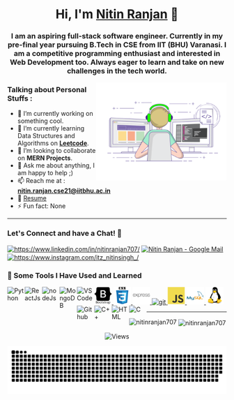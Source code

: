 <h1 align="center">Hi, I'm <a href="https://github.com/nitinranjan707" target="_blank" rel="noreferrer">Nitin Ranjan</a> 👋</h1>

<h3 align="center">I am an aspiring full-stack software engineer. Currently in my pre-final year pursuing B.Tech in CSE from IIT (BHU) Varanasi. I am a competitive programming enthusiast and interested in Web Development too. Always eager to learn and take on new challenges in the tech world.</h3>

<img align="right" alt="Coding" width="300" src="https://raw.githubusercontent.com/devSouvik/devSouvik/master/gif3.gif">

### Talking about Personal Stuffs : 
- 🔭 I’m currently working on something cool.
- 🌱 I’m currently learning Data Structures and Algorithms on <a href="https://leetcode.com/user_init/">**Leetcode**</a>.
- 👯 I’m looking to collaborate on **MERN Projects**.
- 💬 Ask me about anything, I am happy to help ;)
- 📫 Reach me at : **nitin.ranjan.cse21@iitbhu.ac.in**
- 📄 <a href="https://drive.google.com/file/d/183WjIIOWfZq0KfRWdeJorxjnQsX3lzbL/view?usp=sharing" target="blank"> Resume </a>
- ⚡ Fun fact: None

<hr>

### Let's Connect and have a Chat! 💬

<p align="left">
<a href="https://www.linkedin.com/in/nitinranjan707/" target="blank"><img align="center" src="https://www.vectorlogo.zone/logos/linkedin/linkedin-icon.svg" alt="https://www.linkedin.com/in/nitinranjan707/" height="40" width="40" /></a>
<a href="mailto:nitin.ranjan.cse21@iitbhu.ac.in"><img align="center" alt="Nitin Ranjan - Google Mail" src="https://api.iconify.design/logos:google-gmail.svg" height="40" width="40"/></a>
<a href="https://www.instagram.com/itz_nitinsingh_/" target="blank"><img align="center" src="https://www.vectorlogo.zone/logos/instagram/instagram-icon.svg" alt="https://www.instagram.com/itz_nitinsingh_/" height="40" width="40" /></a>
</p>

### 🚀 Some Tools I Have Used and Learned
<p align="left">
<a href="https://www.python.org/" target="_blank"><img align="left" alt="Python" width="40px" src="https://cdn.worldvectorlogo.com/logos/python-5.svg"/></a>
<a href="https://reactjs.org/"><img align="left" alt="ReactJs" width="40px" src="https://api.iconify.design/logos:react.svg"/></a>
<a href="https://nodejs.org/en/"><img align="left" alt="nodeJs" width="40px" src="https://www.freepnglogos.com/uploads/javascript-png/javascript-nodejs-logo-27.png"/></a>
<a href="https://www.mongodb.com/"><img align="left" alt="MongoDB" width="40px" src="https://img.icons8.com/color/240/000000/mongodb.png"/></a>
<a href="https://getbootstrap.com" target="_blank" rel="noreferrer"> <img src="https://raw.githubusercontent.com/devicons/devicon/master/icons/bootstrap/bootstrap-plain-wordmark.svg" alt="bootstrap" width="40" height="40"/> </a>
<a href="https://code.visualstudio.com/"><img align="left" alt="VSCode" width="40px" src="https://www.vectorlogo.zone/logos/visualstudio_code/visualstudio_code-icon.svg"/></a>  
<a href="https://www.w3schools.com/css/" target="_blank" rel="noreferrer"> <img src="https://raw.githubusercontent.com/devicons/devicon/master/icons/css3/css3-original-wordmark.svg" alt="css3" width="40" height="40"/> </a>  
<a href="https://expressjs.com" target="_blank" rel="noreferrer"> <img src="https://raw.githubusercontent.com/devicons/devicon/master/icons/express/express-original-wordmark.svg" alt="express" width="40" height="40"/> </a>
<a href="https://git-scm.com/" target="_blank" rel="noreferrer"> <img src="https://www.vectorlogo.zone/logos/git-scm/git-scm-icon.svg" alt="git" width="40" height="40"/> </a> 
<a href="https://developer.mozilla.org/en-US/docs/Web/JavaScript" target="_blank" rel="noreferrer"> <img src="https://raw.githubusercontent.com/devicons/devicon/master/icons/javascript/javascript-original.svg" alt="javascript" width="40" height="40"/> </a>
<a href="https://www.mysql.com/" target="_blank" rel="noreferrer"> <img src="https://raw.githubusercontent.com/devicons/devicon/master/icons/mysql/mysql-original-wordmark.svg" alt="mysql" width="40" height="40"/> </a>
<a href="https://www.linux.org/" target="_blank" rel="noreferrer"> <img src="https://raw.githubusercontent.com/devicons/devicon/master/icons/linux/linux-original.svg" alt="linux" width="40" height="40"/> </a>
<a href="https://github.com/"><img align="left" alt="Github" width="40px" src="https://api.iconify.design/logos:github-octocat.svg"/></a>
<a href="https://isocpp.org/"><img align="left" alt="C++" width="40px" src="https://seeklogo.com/images/C/c-logo-43CE78FF9C-seeklogo.com.png"/><a>
<a href="https://www.w3schools.com/html/"><img align="left" alt="HTML" width="40px" src="https://seeklogo.com/images/H/html5-without-wordmark-color-logo-14D252D878-seeklogo.com.png"/></a>
<a href="https://www.tutorialspoint.com/cprogramming/index.htm"><img align="left" alt="C" width="40px" src="https://seeklogo.com/images/C/c-programming-language-logo-9B32D017B1-seeklogo.com.png"/></a>
</p>

<hr>

<p><img align="left" src="https://github-readme-stats.vercel.app/api/top-langs?username=nitinranjan707&show_icons=true&locale=en&layout=donut-vertical&theme=tokyonight" alt="nitinranjan707" /></p>

<p>&nbsp;<img align="center" src="https://github-readme-stats.vercel.app/api?username=nitinranjan707&show_icons=true&locale=en&theme=tokyonight&count_private=true&include_all_commits=true" alt="nitinranjan707"/></p>

<p align = "center" ><img src="https://komarev.com/ghpvc/?username=nitinranjan707&color=blue&label=Visits" alt="Views" /></p>

![snake gif](https://github.com/nitinranjan707/nitinranjan707/blob/output/github-contribution-grid-snake-dark.svg)
